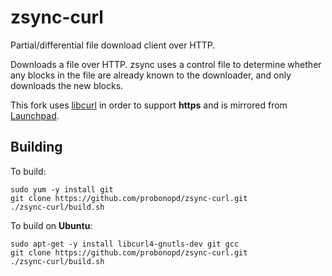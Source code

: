 # zsync-curl

Partial/differential file download client over HTTP.

Downloads a file over HTTP. zsync uses a control file to determine whether any blocks in the file are already known to the downloader, and only downloads the new blocks. 

This fork uses [libcurl](http://curl.haxx.se/libcurl/) in order to support __https__ and is mirrored from [Launchpad](https://launchpad.net/zsync-curl).

## Building

To build:
```
sudo yum -y install git 
git clone https://github.com/probonopd/zsync-curl.git
./zsync-curl/build.sh

```
To build on __Ubuntu__:
```
sudo apt-get -y install libcurl4-gnutls-dev git gcc
git clone https://github.com/probonopd/zsync-curl.git
./zsync-curl/build.sh
```
